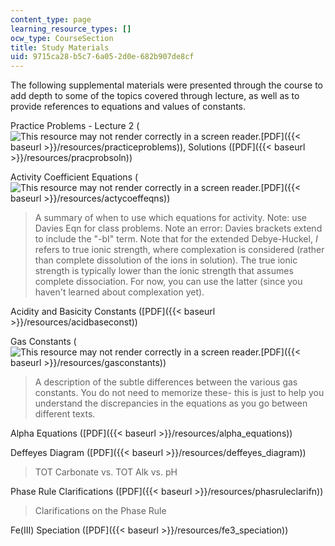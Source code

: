 ```yaml
---
content_type: page
learning_resource_types: []
ocw_type: CourseSection
title: Study Materials
uid: 9715ca28-b5c7-6a05-2d0e-682b907de8cf
---
```


The following supplemental materials were presented through the course to add depth to some of the topics covered through lecture, as well as to provide references to equations and values of constants.

Practice Problems - Lecture 2 (![This resource may not render correctly in a screen reader.](/images/inacessible.gif)[PDF]({{< baseurl >}}/resources/practiceproblems)), Solutions ([PDF]({{< baseurl >}}/resources/pracprobsoln))

Activity Coefficient Equations (![This resource may not render correctly in a screen reader.](/images/inacessible.gif)[PDF]({{< baseurl >}}/resources/actycoeffeqns))

> A summary of when to use which equations for activity. Note: use Davies Eqn for class problems. Note an error: Davies brackets extend to include the "-bI" term. Note that for the extended Debye-Huckel, _I_ refers to true ionic strength, where complexation is considered (rather than complete dissolution of the ions in solution). The true ionic strength is typically lower than the ionic strength that assumes complete dissociation. For now, you can use the latter (since you haven't learned about complexation yet).

Acidity and Basicity Constants ([PDF]({{< baseurl >}}/resources/acidbaseconst))

Gas Constants (![This resource may not render correctly in a screen reader.](/images/inacessible.gif)[PDF]({{< baseurl >}}/resources/gasconstants))

> A description of the subtle differences between the various gas constants. You do not need to memorize these- this is just to help you understand the discrepancies in the equations as you go between different texts.

Alpha Equations ([PDF]({{< baseurl >}}/resources/alpha_equations))

Deffeyes Diagram ([PDF]({{< baseurl >}}/resources/deffeyes_diagram))

> TOT Carbonate vs. TOT Alk vs. pH

Phase Rule Clarifications ([PDF]({{< baseurl >}}/resources/phasruleclarifn))

> Clarifications on the Phase Rule

Fe(III) Speciation ([PDF]({{< baseurl >}}/resources/fe3_speciation))